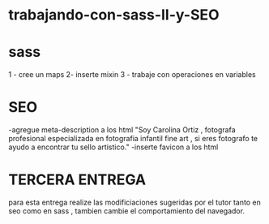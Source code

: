 # trabajando-con-sass-II-y-SEO 

# sass
1 - cree un maps 
2- inserte mixin 
3 - trabaje con operaciones en variables 

# SEO 
-agregue meta-description a los html "Soy Carolina Ortiz , fotografa profesional especializada en fotografia infantil fine art , si eres fotografo te ayudo a encontrar tu sello artistico."
-inserte favicon a los html

# TERCERA ENTREGA


para esta entrega realize las modificiaciones sugeridas por el tutor tanto en seo como en sass , tambien cambie el comportamiento del navegador.

